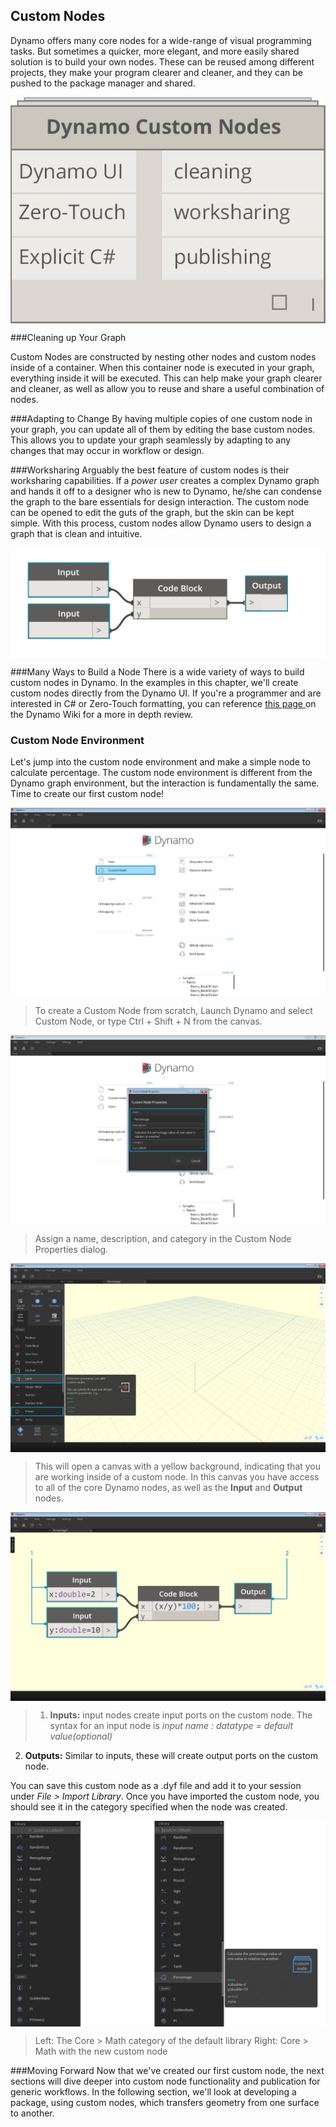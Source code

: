 <style>
img{display:block;margin-left: auto;   margin-right: auto }
</style>

## Custom Nodes
Dynamo offers many core nodes for a wide-range of visual programming tasks. But sometimes a quicker, more elegant, and more easily shared solution is to build your own nodes. These can be reused among different projects, they make your program clearer and cleaner, and they can be pushed to the package manager and shared.

![](images/9-1/customNodeDiagram.jpg)

###Cleaning up Your Graph

Custom Nodes are constructed by nesting other nodes and custom nodes inside of a container. When this container node is executed in your graph, everything inside it will be executed.  This can help make your graph clearer and cleaner, as well as allow you to reuse and share a useful combination of nodes.

###Adapting to Change
By having multiple copies of one custom node in your graph, you can update all of them by editing the base custom nodes. This allows you to update your graph seamlessly by adapting to any changes that may occur in workflow or design.

###Worksharing
Arguably the best feature of custom nodes is their worksharing capabilities. If a *power user* creates a complex Dynamo graph and hands it off to a designer who is new to Dynamo, he/she can condense the graph to the bare essentials for design interaction.  The custom node can be opened to edit the guts of the graph, but the skin can be kept simple.  With this process, custom nodes allow Dynamo users to design a graph that is clean and intuitive.

![](images/9-1/cn.jpg)

###Many Ways to Build a Node
There is a wide variety of ways to build custom nodes in Dynamo. In the examples in this chapter, we'll create custom nodes directly from the Dynamo UI.  If you're a programmer and are interested in C# or Zero-Touch formatting, you can reference [this page ](https://github.com/DynamoDS/Dynamo/wiki/How-To-Create-Your-Own-Nodes)on the Dynamo Wiki for a more in depth review.

### Custom Node Environment
Let's jump into the custom node environment and make a simple node to calculate percentage.  The custom node environment is different from the Dynamo graph environment, but the interaction is fundamentally the same. Time to create our first custom node!

![Custom Nodes Intro](images/9-1/CustomNodes01.png)

> To create a Custom Node from scratch, Launch Dynamo and select Custom Node, or type Ctrl + Shift + N from the canvas.

![Custom Nodes Dialog](images/9-1/CustomNodes02.png)

> Assign a name, description, and category in the Custom Node Properties dialog.

![Custom Nodes Canvas](images/9-1/CustomNodes03.png)

> This will open a canvas with a yellow background, indicating that you are working inside of a custom node. In this canvas you have access to all of the core Dynamo nodes, as well as the **Input** and **Output** nodes.

![Custom Nodes Canvas](images/9-1/CustomNodes04.png)

> 1. **Inputs:** input nodes create input ports on the custom node. The syntax for an input node is *input name : datatype = default value(optional)*
2. **Outputs:** Similar to inputs, these will create output ports on the custom node.

You can save this custom node as a .dyf file and add it to your session under  *File > Import Library*. Once you have imported the custom node, you should see it in the category specified when the node was created. 

![Add to Library](images/9-1/CustomNodes05.png)

> Left: The Core > Math category of the default library
Right: Core > Math with the new custom node

###Moving Forward
Now that we've created our first custom node, the next sections will dive deeper into custom node functionality and publication for generic workflows.  In the following section, we'll look at developing a package, using custom nodes, which transfers geometry from one surface to another.
